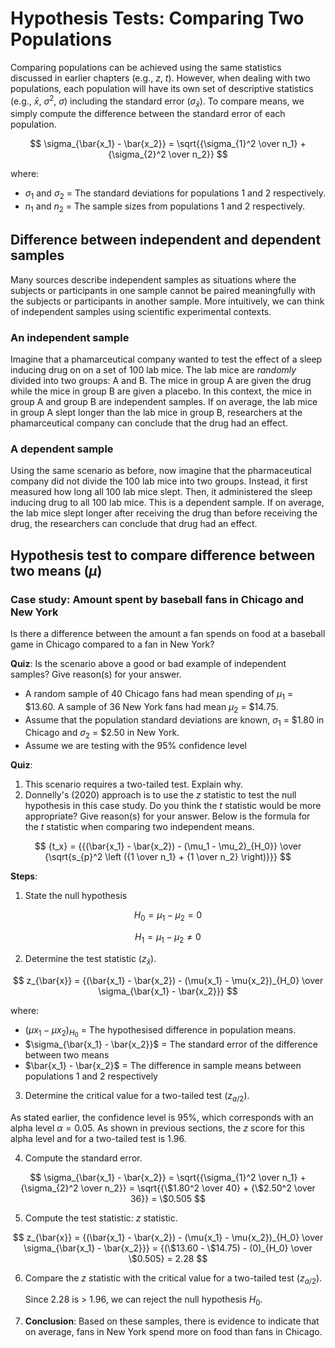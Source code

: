 # Hypothesis Tests: Comparing Two Populations
Comparing populations can be achieved using the same statistics discussed in earlier chapters (e.g., $z$, $t$). However, when dealing with two populations, each population will have its own set of descriptive statistics (e.g., $\bar{x}$, $\sigma^2$,  $\sigma$) including the standard error ($\sigma_{\bar{x}}$). To compare means, we simply compute the difference between the standard error of each population.

$$
\sigma_{\bar{x_1} - \bar{x_2}} = \sqrt{{\sigma_{1}^2 \over n_1} + {\sigma_{2}^2 \over n_2}}
$$

where:
- $\sigma_{1}$ and $\sigma_{2}$ = The standard deviations for 
populations 1 and 2 respectively.
- $n_{1}$ and $n_{2}$ = The sample sizes from populations 1 and 2 respectively.

## Difference between independent and dependent samples
Many sources describe independent samples as situations where the subjects or participants in one sample cannot be paired meaningfully with the subjects or participants in another sample. More intuitively, we can think of independent samples using scientific experimental contexts.

### An independent sample
Imagine that a phamarceutical company wanted to test the effect of a sleep inducing drug on on a set of 100 lab mice. The lab mice are *randomly* divided into two groups: A and B. The mice in group A are given the drug while the mice in group B are given a placebo. In this context, the mice in group A and group B are independent samples. If on average, the lab mice in group A slept longer than the lab mice in group B, researchers at the phamarceutical company can conclude that the drug had an effect.

### A dependent sample
Using the same scenario as before, now imagine that the pharmaceutical company did not divide the 100 lab mice into two groups. Instead, it first measured how long all 100 lab mice slept. Then, it administered the sleep inducing drug to all 100 lab mice. This is a dependent sample. If on average, the lab mice slept longer after receiving the drug than before receiving the drug, the researchers can conclude that drug had an effect.

## Hypothesis test to compare difference between two means ($\mu$)
### Case study: Amount spent by baseball fans in Chicago and New York
Is there a difference between the amount a fan spends on food at a baseball game in Chicago compared to a fan in New York?

**Quiz**: Is the scenario above a good or bad example of independent samples? Give reason(s) for your answer.

- A random sample of $40$ Chicago fans had mean spending of $\mu_1$ = $`\$13.60`$. A sample of $36$ New York fans had mean $\mu_2$ = $`\$14.75`$.
- Assume that the population standard deviations are known,
$\sigma_1$ = $`\$1.80`$ in Chicago and $\sigma_2$ = $`\$2.50`$ in New York.
- Assume we are testing with the $`95\%`$ confidence level

**Quiz**: 
1. This scenario requires a two-tailed test. Explain why.
2. Donnelly's (2020) approach is to use the $z$ statistic to test the null hypothesis in this case study. Do you think the $t$ statistic would be more appropriate? Give reason(s) for your answer. Below is the formula for the $t$ statistic when comparing two independent means.

$$
{t_x} = {{(\bar{x_1} - \bar{x_2}) - (\mu_1 - \mu_2)_{H_0}} \over {\sqrt{s_{p}^2 \left ({1 \over n_1} + {1 \over n_2} \right)}}}
$$

**Steps**:
1. State the null hypothesis

$$
H_0 = \mu_1 - \mu_2 = 0
$$

$$
H_1 = \mu_1 - \mu_2 \ne 0
$$

2. Determine the test statistic ($z_{\bar{x}}$).

$$
z_{\bar{x}} = {(\bar{x_1} - \bar{x_2}) - (\mu{x_1} - \mu{x_2})_{H_0} \over \sigma_{\bar{x_1} - \bar{x_2}}}
$$

where: <br>
- $(\mu{x_1} - \mu{x_2})_{H_0}$ = The hypothesised difference in population means.
- $\sigma_{\bar{x_1} - \bar{x_2}}$ = The standard error of the difference between two means
- $\bar{x_1} - \bar{x_2}$ = The difference in sample means between populations 1 and 2 respectively

3. Determine the critical value for a two-tailed test ($z_{a/2}$). 

As stated earlier, the confidence level is $95\%$, which corresponds with an alpha level $\alpha = 0.05$. As shown in previous sections, the $z$ score for this alpha level and for a two-tailed test is 1.96.

4. Compute the standard error.

$$
\sigma_{\bar{x_1} - \bar{x_2}} = \sqrt{{\sigma_{1}^2 \over n_1} + {\sigma_{2}^2 \over n_2}} = \sqrt{{\$1.80^2 \over 40} + {\$2.50^2 \over 36}} = \$0.505
$$

5. Compute the test statistic: $z$ statistic.

$$
z_{\bar{x}} = {(\bar{x_1} - \bar{x_2}) - (\mu{x_1} - \mu{x_2})_{H_0} \over \sigma_{\bar{x_1} - \bar{x_2}}} = {(\$13.60 - \$14.75) - (0)_{H_0} \over \$0.505} = 2.28
$$

6. Compare the $z$ statistic with the critical value for a two-tailed test ($z_{a/2}$).

    Since $2.28$ is $>$ $1.96$, we can reject the null hypothesis $H_0$.

7. **Conclusion**: Based on these samples, there is evidence to indicate that on average, fans in New York spend more on food than fans in Chicago.